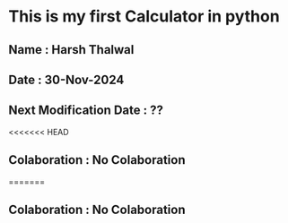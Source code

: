 # This is my first Calculator in python
## Name : Harsh Thalwal
## Date : 30-Nov-2024
## Next Modification Date : ??
<<<<<<< HEAD
## Colaboration : No Colaboration
=======
## Colaboration : No Colaboration


